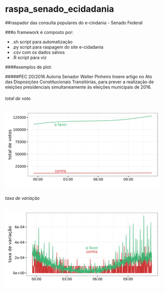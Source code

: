# raspa_senado_ecidadania

##raspador das consulta populares do e-cindania - Senado Federal

###o framework é composto por:
  * .sh script para automatização
  * .py script para raspagem do site e-cidadania
  * .csv com os dados salvos
  * .R script para viz

####exemplos de plot:

#####PEC 20/2016 Autoria Senador Walter Pinheiro
Insere artigo no Ato das Disposições Constitucionais Transitórias, para prever a realização de eleições presidenciais simultaneamente às eleições municipais de 2016.

###### total de voto
![alt text](https://github.com/joaomeirelles/raspa_senado_ecidadania/blob/master/overview.png "Logo Title Text 1")

###### taxa de variação
![alt text](https://github.com/joaomeirelles/raspa_senado_ecidadania/blob/master/variacao.png "Logo Title Text 1")


